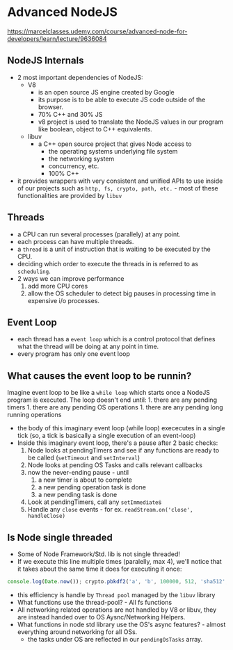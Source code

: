 # Advanced NodeJS
https://marcelclasses.udemy.com/course/advanced-node-for-developers/learn/lecture/9636084

## NodeJS Internals
- 2 most important dependencies of NodeJS:
    - V8 
        - is an open source JS engine created by Google
        - its purpose is to be able to execute JS code outside of the browser.
        - 70% C++ and 30% JS
        - v8 project is used to translate the NodeJS values in our program like boolean, object to C++ equivalents.
    - libuv 
        - a C++ open source project that gives Node access to 
            - the operating systems underlying file system
            - the networking system
            - concurrency, etc.
            - 100% C++
- it provides wrappers with very consistent and unified APIs to use inside of our projects such as `http, fs, crypto, path, etc.` - most of these functionalities are provided by `libuv`


## Threads
- a CPU can run several processes (parallely) at any point.
- each process can have multiple threads.
- a `thread` is a unit of instruction that is waiting to be executed by the CPU. 
- deciding which order to execute the threads in is referred to as `scheduling`. 
- 2 ways we can improve performance 
    1. add more CPU cores
    1. allow the OS scheduler to detect big pauses in processing time in expensive i/o processes.

## Event Loop
- each thread has a `event loop` which is a control protocol that defines what the thread will be doing at any point in time.
- every program has only one event loop

## What causes the event loop to be runnin?
Imagine event loop to be like a `while loop` which starts once a NodeJS program is executed.  The loop doesn't end until:
    1. there are any pending timers
    1. there are any pending OS operations
    1. there are any pending long running operations
- the body of this imaginary event loop (while loop) exececutes in a single tick (so, a tick is basically a single execution of an event-loop)
- Inside this imaginary event loop, there's a pause after 2 basic checks:
    1. Node looks at pendingTimers and see if any functions are ready to be called (`setTimeout` and `setInterval`)
    1. Node looks at pending OS Tasks and calls relevant callbacks
    1. now the never-ending pause - until
        1. a new timer is about to complete
        1. a new pending operation task is done
        1. a new pending task is done
    1. Look at pendingTimers, call any `setImmediate`s
    1. Handle any `close` events - for ex. `readStream.on('close', handleClose)`

## Is Node single threaded
- Some of Node Framework/Std. lib is not single threaded!
- If we execute this line multiple times (paralelly, max 4), we'll notice that it takes about the same time it does for executing it once:
```js 
console.log(Date.now()); crypto.pbkdf2('a', 'b', 100000, 512, 'sha512', () => {console.log(Date.now())})
```
- this efficiency is handle by `Thread pool` managed by the `libuv` library
- What functions use the thread-pool? - All fs functions
- All networking related operations are not handled by V8 or libuv, they are instead handed over to OS Aysnc/Networking Helpers.
- What functions in node std library use the OS's async features? - almost everything around networking for all OSs. 
    - the tasks under OS are reflected in our `pendingOsTasks` array.
